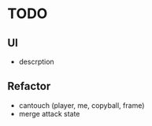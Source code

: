 # TODO

## UI
  - descrption
## Refactor
  - cantouch (player, me, copyball, frame)
  - merge attack state